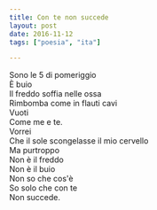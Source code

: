 ```yaml
---
title: Con te non succede
layout: post
date: 2016-11-12
tags: ["poesia", "ita"]

---
```

Sono le 5 di pomeriggio   
È buio   
Il freddo soffia nelle ossa  
Rimbomba come in flauti cavi   
Vuoti   
Come me e te.  
Vorrei   
Che il sole scongelasse il mio cervello   
Ma purtroppo   
Non è il freddo  
Non è il buio   
Non so che cos'è  
So solo che con te   
Non succede.   
